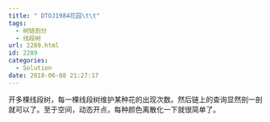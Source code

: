 ```yaml
---
title: " DTOJ1984花园\t\t"
tags:
  - 树链剖分
  - 线段树
url: 2289.html
id: 2289
categories:
  - Solution
date: 2018-06-08 21:27:17
---
```


开多棵线段树，每一棵线段树维护某种花的出现次数。然后链上的查询显然剖一剖就可以了。至于空间，动态开点，每种颜色离散化一下就很简单了。